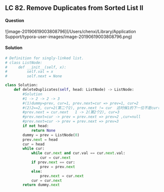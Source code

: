 ## LC 82. Remove Duplicates from Sorted List II

#### Question

![image-20190619003808796](/Users/chenxi/Library/Application Support/typora-user-images/image-20190619003808796.png)



#### Solution

```python
# Definition for singly-linked list.
# class ListNode:
#     def __init__(self, x):
#         self.val = x
#         self.next = None

class Solution:
    def deleteDuplicates(self, head: ListNode) -> ListNode:
        #Solution
        #1 -> 2 -> 2 -> 3
        #(1)dummy=prev, cur=1, prev.next=cur => prev=1, cur=2
        #(2)2==2, cur=2(第二个2), prev.next != cur  这时候1的下一位不是cur(第2个2)
        #prev.next = cur.next   1 -> 2(第2个2), cur=3
        #prev.next=cur -> prev = prev.next => prev=2 ,cur=null
        #prev.next=cur -> prev = prev.next => prev=3
        if not head:
            return None
        dummy = prev = ListNode(0)
        prev.next = head
        cur = head
        while cur:
            while cur.next and cur.val == cur.next.val:
                cur = cur.next
            if prev.next == cur:
                prev = prev.next
            else:
                prev.next = cur.next
            cur = cur.next
        return dummy.next
```

